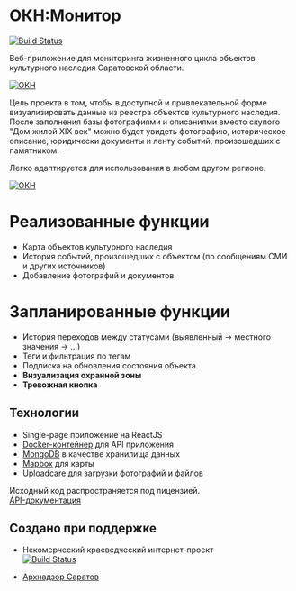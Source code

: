 # ОКН:Монитор

[![Build Status](https://oldsaratov.visualstudio.com/OKN/_apis/build/status/OKN-API?branchName=develop)](https://oldsaratov.visualstudio.com/OKN/_build/latest?definitionId=1&branchName=develop)

Веб-приложение для мониторинга жизненного цикла объектов культурного наследия Саратовской области. 

[![ОКН](https://oldsaratov.ru/okn.jpeg)](https://okn.oldsaratov.ru)

Цель проекта в том, чтобы в доступной и привлекательной форме визуализировать данные из реестра объектов культурного наследия. После заполнения базы фотографиями и описаниями вместо скупого "Дом жилой XIX век" можно будет увидеть фотографию, историческое описание, юридически документы и ленту событий, произошедших с памятником.

Легко адаптируется для использования в любом другом регионе.

[![ОКН](https://oldsaratov.ru/oknexample.jpeg)](https://okn.oldsaratov.ru)

# Реализованные функции

  - Карта объектов культурного наследия
  - История событий, произошедших с объектом (по сообщениям СМИ и других источников)
  - Добавление фотографий и документов

# Запланированные функции

  - История переходов между статусами (выявленный -> местного значения -> ...)
  - Теги и фильтрация по тегам
  - Подписка на обновления состояния объекта
  - **Визуализация охранной зоны**
  - **Тревожная кнопка**


## Технологии
- Single-page приложение на ReactJS 
- [Docker-контейнер](https://hub.docker.com/r/oldsaratov/okn) для API приложения
- [MongoDB](https://www.mongodb.com/cloud/atlas) в качестве хранилища данных
- [Mapbox](https://www.mapbox.com/) для карты
- [Uploadcare](https://uploadcare.com/) для загрузки фотографий и файлов

Исходный код распространяется под  лицензией.  
[API-документация](https://okn.oldsaratov.ru/swagger/index.html)
  
    
## Создано при поддержке

- Некомерческий краеведческий интернет-проект  
[![Build Status](https://oldsaratov.ru/sites/default/files/logo_1.png)](https://oldsaratov.ru)

- [Архнадзор Саратов](https://www.facebook.com/groups/545086345864091/)

